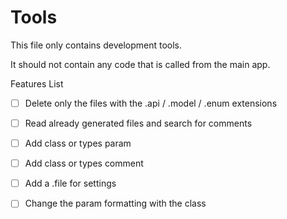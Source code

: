 # Tools

This file only contains development tools.

It should not contain any code that is called from the main app.


Features List

- [ ] Delete only the files with the .api / .model / .enum extensions
- [ ] Read already generated files and search for comments
- [ ] Add class or types param
- [ ] Add class or types comment

- [ ] Add a .file for settings
- [ ] Change the param formatting with the class 





